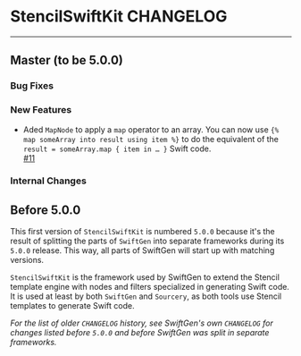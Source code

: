# StencilSwiftKit CHANGELOG

---

## Master (to be 5.0.0)

### Bug Fixes

### New Features

* Aded `MapNode` to apply a `map` operator to an array.
  You can now use `{% map someArray into result using item %}`
  to do the equivalent of the `result = someArray.map { item in … }` Swift code.  
  [#11](https://github.com/SwiftGen/StencilSwiftKit/pull/11)

### Internal Changes


## Before 5.0.0

This first version of `StencilSwiftKit` is numbered `5.0.0` because it's the result of splitting the parts of `SwiftGen` into separate frameworks during its `5.0.0` release. This way, all parts of SwiftGen will start up with matching versions.

`StencilSwiftKit` is the framework used by SwiftGen to extend the Stencil template engine with nodes and filters specialized in generating Swift code. It is used at least by both `SwiftGen` and `Sourcery`, as both tools use Stencil templates to generate Swift code.

_For the list of older `CHANGELOG` history, see SwiftGen's own `CHANGELOG` for changes listed before `5.0.0` and before SwiftGen was split in separate frameworks._
